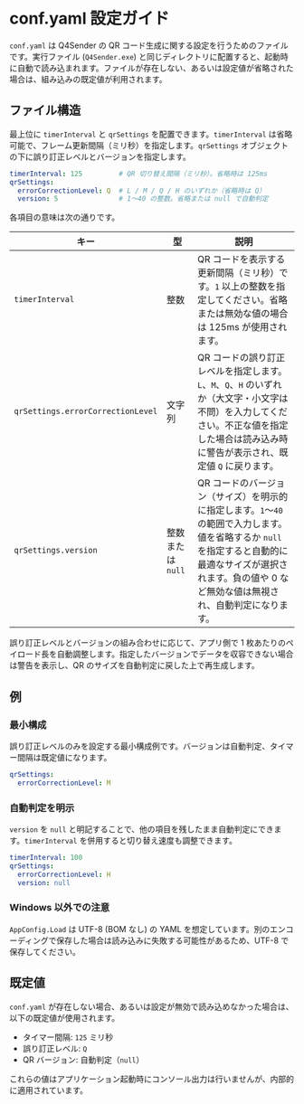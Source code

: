 # conf.yaml 設定ガイド

`conf.yaml` は Q4Sender の QR コード生成に関する設定を行うためのファイルです。実行ファイル (`Q4Sender.exe`) と同じディレクトリに配置すると、起動時に自動で読み込まれます。ファイルが存在しない、あるいは設定値が省略された場合は、組み込みの既定値が利用されます。

## ファイル構造

最上位に `timerInterval` と `qrSettings` を配置できます。`timerInterval` は省略可能で、フレーム更新間隔（ミリ秒）を指定します。`qrSettings` オブジェクトの下に誤り訂正レベルとバージョンを指定します。

```yaml
timerInterval: 125         # QR 切り替え間隔（ミリ秒）。省略時は 125ms
qrSettings:
  errorCorrectionLevel: Q  # L / M / Q / H のいずれか（省略時は Q）
  version: 5               # 1〜40 の整数。省略または null で自動判定
```

各項目の意味は次の通りです。

| キー | 型 | 説明 |
| ---- | -- | ---- |
| `timerInterval` | 整数 | QR コードを表示する更新間隔（ミリ秒）です。`1` 以上の整数を指定してください。省略または無効な値の場合は 125ms が使用されます。 |
| `qrSettings.errorCorrectionLevel` | 文字列 | QR コードの誤り訂正レベルを指定します。`L`、`M`、`Q`、`H` のいずれか（大文字・小文字は不問）を入力してください。不正な値を指定した場合は読み込み時に警告が表示され、既定値 `Q` に戻ります。 |
| `qrSettings.version` | 整数または `null` | QR コードのバージョン（サイズ）を明示的に指定します。`1`〜`40` の範囲で入力します。値を省略するか `null` を指定すると自動的に最適なサイズが選択されます。負の値や 0 など無効な値は無視され、自動判定になります。 |

誤り訂正レベルとバージョンの組み合わせに応じて、アプリ側で 1 枚あたりのペイロード長を自動調整します。指定したバージョンでデータを収容できない場合は警告を表示し、QR のサイズを自動判定に戻した上で再生成します。

## 例

### 最小構成

誤り訂正レベルのみを設定する最小構成例です。バージョンは自動判定、タイマー間隔は既定値になります。

```yaml
qrSettings:
  errorCorrectionLevel: M
```

### 自動判定を明示

`version` を `null` と明記することで、他の項目を残したまま自動判定にできます。`timerInterval` を併用すると切り替え速度も調整できます。

```yaml
timerInterval: 100
qrSettings:
  errorCorrectionLevel: H
  version: null
```

### Windows 以外での注意

`AppConfig.Load` は UTF-8 (BOM なし) の YAML を想定しています。別のエンコーディングで保存した場合は読み込みに失敗する可能性があるため、UTF-8 で保存してください。

## 既定値

`conf.yaml` が存在しない場合、あるいは設定が無効で読み込めなかった場合は、以下の既定値が使用されます。

- タイマー間隔: `125` ミリ秒
- 誤り訂正レベル: `Q`
- QR バージョン: 自動判定（`null`）

これらの値はアプリケーション起動時にコンソール出力は行いませんが、内部的に適用されています。
